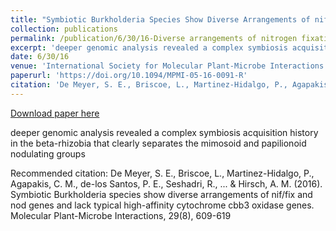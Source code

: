 ```yaml
---
title: "Symbiotic Burkholderia Species Show Diverse Arrangements of nif/fix and nod Genes and Lack Typical High-Affinity Cytochrome cbb3 Oxidase Genes"
collection: publications
permalink: /publication/6/30/16-Diverse arrangements of nitrogen fixation genes
excerpt: 'deeper genomic analysis revealed a complex symbiosis acquisition history in the beta-rhizobia that clearly separates the mimosoid and papilionoid nodulating groups'
date: 6/30/16
venue: 'International Society for Molecular Plant-Microbe Interactions'
paperurl: 'https://doi.org/10.1094/MPMI-05-16-0091-R'
citation: 'De Meyer, S. E., Briscoe, L., Martinez-Hidalgo, P., Agapakis, C. M., de-los Santos, P. E., Seshadri, R., ... &amp; Hirsch, A. M. (2016). Symbiotic Burkholderia species show diverse arrangements of nif/fix and nod genes and lack typical high-affinity cytochrome cbb3 oxidase genes. Molecular Plant-Microbe Interactions, 29(8), 609-619'
---
```


<a href='https://doi.org/10.1094/MPMI-05-16-0091-R'>Download paper here</a>

deeper genomic analysis revealed a complex symbiosis acquisition history in the beta-rhizobia that clearly separates the mimosoid and papilionoid nodulating groups

Recommended citation: De Meyer, S. E., Briscoe, L., Martinez-Hidalgo, P., Agapakis, C. M., de-los Santos, P. E., Seshadri, R., ... & Hirsch, A. M. (2016). Symbiotic Burkholderia species show diverse arrangements of nif/fix and nod genes and lack typical high-affinity cytochrome cbb3 oxidase genes. Molecular Plant-Microbe Interactions, 29(8), 609-619